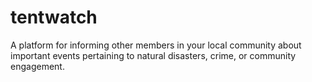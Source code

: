 tentwatch
=========

A platform for informing other members in your local community about important events pertaining to natural disasters, crime, or community engagement.